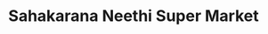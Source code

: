 ---
title: "Sahakarana Neethi Super Market"
url: /trivandrum/sahakarana-neethi-super-market/
shop: supermarket
---